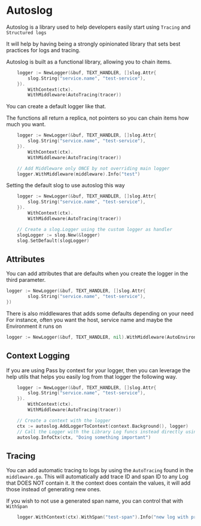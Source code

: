 # Autoslog
Autoslog is a library used to help developers easily start using `Tracing` and `Structured logs`

It will help by having being a strongly opinionated library that sets best practices for
logs and tracing.

Autoslog is built as a functional library, allowing you to chain items.

```go
	logger := NewLogger(&buf, TEXT_HANDLER, []slog.Attr{
		slog.String("service.name", "test-service"),
	}).
		WithContext(ctx).
		WithMiddleware(AutoTracing(tracer))
```

You can create a default logger like that. 

The functions all return a replica, not pointers so you can chain items how much you want.
```go
	logger := NewLogger(&buf, TEXT_HANDLER, []slog.Attr{
		slog.String("service.name", "test-service"),
	}).
		WithContext(ctx).
		WithMiddleware(AutoTracing(tracer))

	// Add Middleware only ONCE by not overriding main logger
	logger.WithMiddleware(middleware).Info("test")
```

Setting the default slog to use autoslog this way
```go
	logger := NewLogger(&buf, TEXT_HANDLER, []slog.Attr{
		slog.String("service.name", "test-service"),
	}).
		WithContext(ctx).
		WithMiddleware(AutoTracing(tracer))

	// Create a slog.Logger using the custom logger as handler
	slogLogger := slog.New(&logger)
	slog.SetDefault(slogLogger)
```

## Attributes
You can add attributes that are defaults when you create the logger in the third parameter.

```go
logger := NewLogger(&buf, TEXT_HANDLER, []slog.Attr{
		slog.String("service.name", "test-service"),
})
```

There is also middlewares that adds some defaults depending on your need
For instance, often you want the host, service name and maybe the Environment it runs on
```go
logger := NewLogger(&buf, TEXT_HANDLER, nil).WithMiddleware(AutoEnvironment("test-service", "staging-server", "test"))
```

## Context Logging
If you are using Pass by context for your logger, then you can leverage the help utils
that helps you easily log from that logger the following way.

```go
	logger := NewLogger(&buf, TEXT_HANDLER, []slog.Attr{
		slog.String("service.name", "test-service"),
	}).
		WithContext(ctx).
		WithMiddleware(AutoTracing(tracer))

	// Create a context with the logger
	ctx := autoslog.AddLoggerToContext(context.Background(), logger)
	// Call the Logger with the Library Log funcs instead directly using the logger
	autoslog.InfoCtx(ctx, "Doing something important")

```

## Tracing
You can add automatic tracing to logs by using the `AutoTracing` found in the `middleware.go`.
This will automatically add trace ID and span ID to any Log that DOES NOT contain it.
It the context does contain the values, it will add those instead of generating new ones.

If you wish to not use a generated span name, you can control that with `WithSpan`

```go
	logger.WithContext(ctx).WithSpan("test-span").Info("new log with predetermined ID")
```